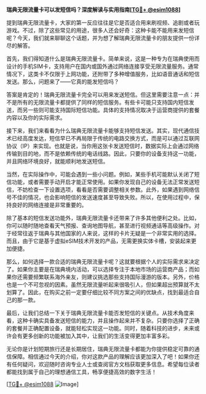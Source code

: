 **瑞典无限流量卡可以发短信吗？深度解读与实用指南[[TG💪+ @esim1088](https://t.me/s/esim1088)]**

提到瑞典无限流量卡，大家的第一反应往往是它是否适合用来刷视频、追剧或者玩游戏。不过，除了这些常见的用途，很多人还会好奇：这种卡能不能用来发短信呢？今天，我们就来聊聊这个话题，并为想了解瑞典无限流量卡的朋友提供一份详尽的解答。

首先，我们得知道什么是瑞典无限流量卡。简单来说，这是一种专为在瑞典使用而设计的手机SIM卡，支持用户在国内或国外通过网络连接享受无限流量服务。通常情况下，这类卡不仅限于上网功能，还附带了多种增值服务，比如语音通话和短信发送。那么，问题来了——它真的能发短信吗？

答案是肯定的！瑞典无限流量卡完全可以用来发送短信。但这里需要注意一点：并不是所有的无限流量卡都提供了同样的短信服务。有些卡可能只支持国内短信发送，而另一些则可能支持国际短信功能。具体的支持情况取决于运营商提供的套餐内容以及你的实际需求。

接下来，我们来看看为什么瑞典无限流量卡能够支持短信发送。其实，现代通信技术已经高度发达，短信早已不再局限于传统的电路交换方式，而是可以通过互联网协议（IP）来实现。也就是说，当你用这张卡发送短信时，数据实际上会通过网络传输到目的地，而不是依赖传统的电话线路。因此，只要你的设备支持这一功能，并且网络环境良好，就能顺利地发送短信。

当然，在实际操作中，可能会遇到一些小问题。例如，某些手机可能默认关闭了短信功能，或者需要手动开启才能正常使用。如果你发现自己的设备无法正常发送短信，不妨检查一下设置选项，看看是否需要调整相关参数。此外，如果遇到网络信号不佳的情况，也会影响短信的发送速度甚至导致失败。所以，在使用过程中，保持良好的网络连接是非常重要的。

除了基本的短信发送功能外，瑞典无限流量卡还带来了许多其他便利之处。比如，你可以随时随地查看天气预报、查询地图导航，甚至进行视频通话等高级操作。对于经常往返于瑞典与其他国家的人来说，这样的卡片无疑是一个非常实用的选择。而且，由于它是基于虚拟eSIM技术开发的产品，无需更换实体卡槽，安装起来更加便捷。

那么，如何选择一款合适的瑞典无限流量卡呢？这就要根据个人的实际需求来决定了。如果你主要是在瑞典境内活动，可以选择专注于本地市场的运营商产品；而如果你还需要频繁联系海外亲友，则建议挑选那些支持国际漫游的版本。另外，价格也是一个不可忽视的因素。虽然无限流量听起来很吸引人，但如果超出预算就不太划算了。因此，在购买之前一定要仔细比较不同方案之间的优缺点，找到最适合自己的那一款。

最后，让我们总结一下关于瑞典无限流量卡能否发短信的关键点。从技术角度来看，这种卡确实具备发送短信的能力，并且操作起来并不复杂。只要你选择了正确的套餐并正确配置设备，就能轻松实现这一功能。同时，随着科技的进步，未来或许会有更多创新的功能被加入其中，让我们的生活变得更加丰富多彩。

无论你是计划短期旅行还是长期居住，瑞典无限流量卡都能为你提供稳定可靠的通信保障。相信通过今天的介绍，你对这款产品的理解应该更加深入了吧！如果你还有任何疑问，欢迎随时咨询专业人士或查阅官方文档获取更多信息。希望每位读者都能找到属于自己的理想通信工具，畅享便捷高效的数字生活！

[[TG💪+ @esim1088](https://t.me/s/esim1088) ![Image](https://i.postimg.cc/4NQfJmqS/Snipaste-2025-05-13-00-14-12.png)]